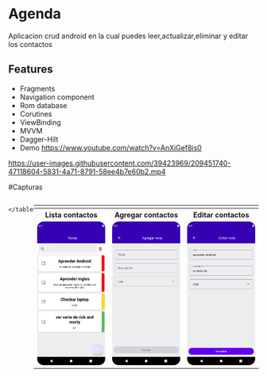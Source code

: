 # Agenda

Aplicacion crud android en la cual puedes leer,actualizar,eliminar y editar 
los contactos

## Features
- Fragments
- Navigation component
- Rom database
- Corutines
- ViewBinding
- MVVM
- Dagger-Hilt
- Demo https://www.youtube.com/watch?v=AnXiGef8is0





https://user-images.githubusercontent.com/39423969/209451740-47118604-5831-4a71-8791-58ee4b7e60b2.mp4


#Capturas
<div style="display: flex;">
  <table>
    <td>
      <tr>
        <th>Lista contactos</th>
        <th>Agregar contactos</th>
        <th>Editar contactos</th>
      </tr>
      <tr>
        <td><img src="https://raw.githubusercontent.com/Orlandroid/Resources_Repos/main/noteapp/list.png" width="100%"></td>
        <td><img src="https://raw.githubusercontent.com/Orlandroid/Resources_Repos/main/noteapp/add.png" width="100%"></td>
         <td><img src="https://raw.githubusercontent.com/Orlandroid/Resources_Repos/main/noteapp/edit.png" width="100%"></td>
      </tr>
    </td>
  
    </table>
</div>

